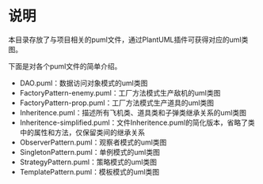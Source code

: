 # 说明

本目录存放了与项目相关的puml文件，通过PlantUML插件可获得对应的uml类图。

下面是对各个puml文件的简单介绍。

- DAO.puml：数据访问对象模式的uml类图
- FactoryPattern-enemy.puml：工厂方法模式生产敌机的uml类图
- FactoryPattern-prop.puml：工厂方法模式生产道具的uml类图
- Inheritence.puml：描述所有飞机类、道具类和子弹类继承关系的uml类图
- Inheritence-simplified.puml：文件Inheritence.puml的简化版本，省略了类中的属性和方法，仅保留类间的继承关系
- ObserverPattern.puml：观察者模式的uml类图
- SingletonPattern.puml：单例模式的uml类图
- StrategyPattern.puml：策略模式的uml类图
- TemplatePattern.puml：模板模式的uml类图